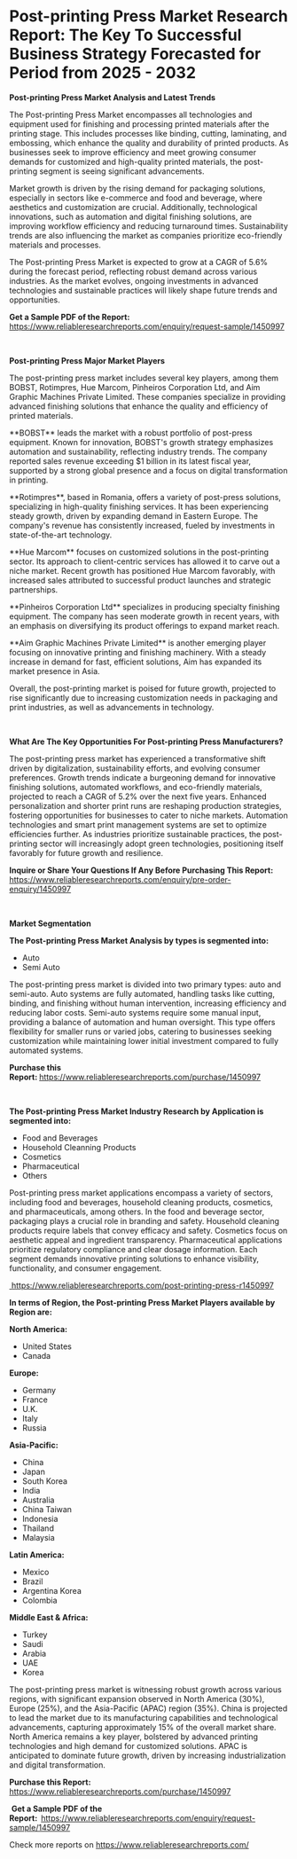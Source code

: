 <p><h1>Post-printing Press Market Research Report: The Key To Successful Business Strategy Forecasted for Period from 2025 - 2032</h1></p><p><strong>Post-printing Press Market Analysis and Latest Trends</strong></p>
<p><p>The Post-printing Press Market encompasses all technologies and equipment used for finishing and processing printed materials after the printing stage. This includes processes like binding, cutting, laminating, and embossing, which enhance the quality and durability of printed products. As businesses seek to improve efficiency and meet growing consumer demands for customized and high-quality printed materials, the post-printing segment is seeing significant advancements.</p><p>Market growth is driven by the rising demand for packaging solutions, especially in sectors like e-commerce and food and beverage, where aesthetics and customization are crucial. Additionally, technological innovations, such as automation and digital finishing solutions, are improving workflow efficiency and reducing turnaround times. Sustainability trends are also influencing the market as companies prioritize eco-friendly materials and processes.</p><p>The Post-printing Press Market is expected to grow at a CAGR of 5.6% during the forecast period, reflecting robust demand across various industries. As the market evolves, ongoing investments in advanced technologies and sustainable practices will likely shape future trends and opportunities.</p></p>
<p><strong>Get a Sample PDF of the Report:&nbsp;</strong> <a href="https://www.reliableresearchreports.com/enquiry/request-sample/1450997?utm_campaign=3579&utm_medium=2&utm_source=Github&utm_content=ia&utm_term=11042025&utm_id=post-printing-press">https://www.reliableresearchreports.com/enquiry/request-sample/1450997</a></p>
<p>&nbsp;</p>
<p><strong>Post-printing Press Major Market Players</strong></p>
<p><p>The post-printing press market includes several key players, among them BOBST, Rotimpres, Hue Marcom, Pinheiros Corporation Ltd, and Aim Graphic Machines Private Limited. These companies specialize in providing advanced finishing solutions that enhance the quality and efficiency of printed materials.</p><p>**BOBST** leads the market with a robust portfolio of post-press equipment. Known for innovation, BOBST's growth strategy emphasizes automation and sustainability, reflecting industry trends. The company reported sales revenue exceeding $1 billion in its latest fiscal year, supported by a strong global presence and a focus on digital transformation in printing.</p><p>**Rotimpres**, based in Romania, offers a variety of post-press solutions, specializing in high-quality finishing services. It has been experiencing steady growth, driven by expanding demand in Eastern Europe. The company's revenue has consistently increased, fueled by investments in state-of-the-art technology.</p><p>**Hue Marcom** focuses on customized solutions in the post-printing sector. Its approach to client-centric services has allowed it to carve out a niche market. Recent growth has positioned Hue Marcom favorably, with increased sales attributed to successful product launches and strategic partnerships.</p><p>**Pinheiros Corporation Ltd** specializes in producing specialty finishing equipment. The company has seen moderate growth in recent years, with an emphasis on diversifying its product offerings to expand market reach.</p><p>**Aim Graphic Machines Private Limited** is another emerging player focusing on innovative printing and finishing machinery. With a steady increase in demand for fast, efficient solutions, Aim has expanded its market presence in Asia. </p><p>Overall, the post-printing market is poised for future growth, projected to rise significantly due to increasing customization needs in packaging and print industries, as well as advancements in technology.</p></p>
<p>&nbsp;</p>
<p><strong>What Are The Key Opportunities For Post-printing Press Manufacturers?</strong></p>
<p><p>The post-printing press market has experienced a transformative shift driven by digitalization, sustainability efforts, and evolving consumer preferences. Growth trends indicate a burgeoning demand for innovative finishing solutions, automated workflows, and eco-friendly materials, projected to reach a CAGR of 5.2% over the next five years. Enhanced personalization and shorter print runs are reshaping production strategies, fostering opportunities for businesses to cater to niche markets. Automation technologies and smart print management systems are set to optimize efficiencies further. As industries prioritize sustainable practices, the post-printing sector will increasingly adopt green technologies, positioning itself favorably for future growth and resilience.</p></p>
<p><strong>Inquire or Share Your Questions If Any Before Purchasing This Report:</strong> <a href="https://www.reliableresearchreports.com/enquiry/pre-order-enquiry/1450997?utm_campaign=3579&utm_medium=2&utm_source=Github&utm_content=ia&utm_term=11042025&utm_id=post-printing-press">https://www.reliableresearchreports.com/enquiry/pre-order-enquiry/1450997</a></p>
<p>&nbsp;</p>
<p><strong>Market Segmentation</strong></p>
<p><strong>The Post-printing Press Market Analysis by types is segmented into:</strong></p>
<p><ul><li>Auto</li><li>Semi Auto</li></ul></p>
<p><p>The post-printing press market is divided into two primary types: auto and semi-auto. Auto systems are fully automated, handling tasks like cutting, binding, and finishing without human intervention, increasing efficiency and reducing labor costs. Semi-auto systems require some manual input, providing a balance of automation and human oversight. This type offers flexibility for smaller runs or varied jobs, catering to businesses seeking customization while maintaining lower initial investment compared to fully automated systems.</p></p>
<p><strong>Purchase this Report:&nbsp;</strong><a href="https://www.reliableresearchreports.com/purchase/1450997?utm_campaign=3579&utm_medium=2&utm_source=Github&utm_content=ia&utm_term=11042025&utm_id=post-printing-press">https://www.reliableresearchreports.com/purchase/1450997</a></p>
<p>&nbsp;</p>
<p><strong>The Post-printing Press Market Industry Research by Application is segmented into:</strong></p>
<p><ul><li>Food and Beverages</li><li>Household Cleanning Products</li><li>Cosmetics</li><li>Pharmaceutical</li><li>Others</li></ul></p>
<p><p>Post-printing press market applications encompass a variety of sectors, including food and beverages, household cleaning products, cosmetics, and pharmaceuticals, among others. In the food and beverage sector, packaging plays a crucial role in branding and safety. Household cleaning products require labels that convey efficacy and safety. Cosmetics focus on aesthetic appeal and ingredient transparency. Pharmaceutical applications prioritize regulatory compliance and clear dosage information. Each segment demands innovative printing solutions to enhance visibility, functionality, and consumer engagement.</p></p>
<p><a href="https://www.reliableresearchreports.com/post-printing-press-r1450997?utm_campaign=3579&utm_medium=2&utm_source=Github&utm_content=ia&utm_term=11042025&utm_id=post-printing-press">&nbsp;https://www.reliableresearchreports.com/post-printing-press-r1450997</a></p>
<p><strong>In terms of Region, the Post-printing Press Market Players available by Region are:</strong></p>
<p>
    <p> <strong> North America: </strong>
        <ul>
            <li>United States</li>
            <li>Canada</li>
        </ul>
        </p> 
    <p> <strong> Europe: </strong>
        <ul>
            <li>Germany</li>
            <li>France</li>
            <li>U.K.</li>
            <li>Italy</li>
            <li>Russia</li>
        </ul>
        </p> 
    <p> <strong> Asia-Pacific: </strong>
        <ul>
            <li>China</li>
            <li>Japan</li>
            <li>South Korea</li>
            <li>India</li>
            <li>Australia</li>
            <li>China Taiwan</li>
            <li>Indonesia</li>
            <li>Thailand</li>
            <li>Malaysia</li>
        </ul>
        </p> 
    <p> <strong> Latin America: </strong>
        <ul>
            <li>Mexico</li>
            <li>Brazil</li>
            <li>Argentina Korea</li>
            <li>Colombia</li>
        </ul>
        </p> 
    <p> <strong> Middle East & Africa: </strong>
        <ul>
            <li>Turkey</li>
            <li>Saudi</li>
            <li>Arabia</li>
            <li>UAE</li>
            <li>Korea</li>
        </ul>
    </p>
    </p>
<p><p>The post-printing press market is witnessing robust growth across various regions, with significant expansion observed in North America (30%), Europe (25%), and the Asia-Pacific (APAC) region (35%). China is projected to lead the market due to its manufacturing capabilities and technological advancements, capturing approximately 15% of the overall market share. North America remains a key player, bolstered by advanced printing technologies and high demand for customized solutions. APAC is anticipated to dominate future growth, driven by increasing industrialization and digital transformation.</p></p>
<p><strong>Purchase this Report: </strong><a href="https://www.reliableresearchreports.com/purchase/1450997?utm_campaign=3579&utm_medium=2&utm_source=Github&utm_content=ia&utm_term=11042025&utm_id=post-printing-press">https://www.reliableresearchreports.com/purchase/1450997</a></p>
<p>&nbsp;<strong>Get a Sample PDF of the Report:&nbsp;&nbsp;</strong><a href="https://www.reliableresearchreports.com/enquiry/request-sample/1450997?utm_campaign=3579&utm_medium=2&utm_source=Github&utm_content=ia&utm_term=11042025&utm_id=post-printing-press">https://www.reliableresearchreports.com/enquiry/request-sample/1450997</a></p>
<p><strong></strong></p>
<p>Check more reports on <a href="https://www.reliableresearchreports.com/?utm_campaign=3579&utm_medium=2&utm_source=Github&utm_content=ia&utm_term=11042025&utm_id=post-printing-press">https://www.reliableresearchreports.com/</a></p>